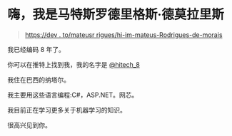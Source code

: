 # 嗨，我是马特斯罗德里格斯·德莫拉里斯

> [https://dev . to/mateusr rigues/hi-im-mateus-Rodrigues-de-morais](https://dev.to/mateusrodrigues/hi-im-mateus-rodrigues-de-morais)

我已经编码 8 年了。

你可以在推特上找到我，我的名字是 [@hitech_8](https://twitter.com/hitech_8)

我住在巴西的纳塔尔。

我主要用这些语言编程:C#，ASP.NET。网芯。

我目前正在学习更多关于机器学习的知识。

很高兴见到你。